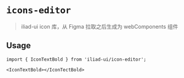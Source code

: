 # `icons-editor`

> iliad-ui icon 库，从 Figma 拉取之后生成为 webComponents 组件

## Usage

```
import { IconTextBold } from 'iliad-ui/icon-editor';

<IconTextBold></IconTectBold>
```
